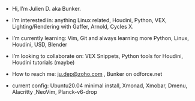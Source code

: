 - Hi, I’m Julien D. aka Bunker.
- I’m interested in: anything Linux related, Houdini, Python, VEX, Lighting/Rendering with Gaffer, Arnold, Cycles X.
- I’m currently learning: Vim, Git and always learning more Python, Linux, Houdini, USD, Blender
- I’m looking to collaborate on: VEX Snippets, Python tools for Houdini, Houdini tutorials (maybe)
- How to reach me: ju.dep@zoho.com , Bunker on odforce.net

- current config: Ubuntu20.04 minimal install, Xmonad, Xmobar, Dmenu, Alacritty ,NeoVim, Planck-v6-drop
<!---
jdvfx/jdvfx is a ✨ special ✨ repository because its `README.md` (this file) appears on your GitHub profile.
You can click the Preview link to take a look at your changes.
--->
